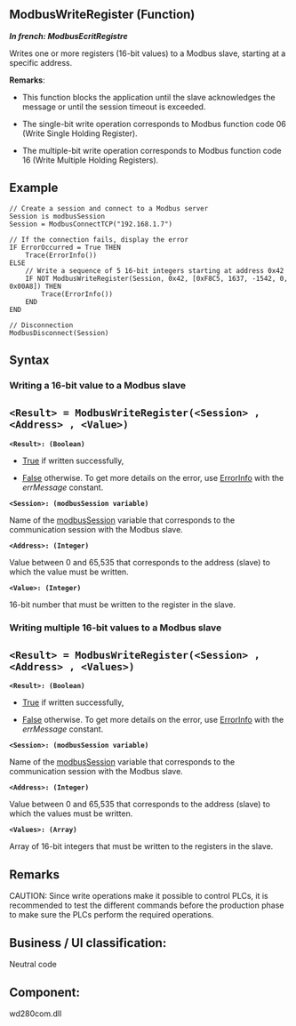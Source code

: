 
## ModbusWriteRegister (Function)

***In french: ModbusEcritRegistre***



<a name="XUse"></a>
<a name="Use"></a>
<a name="description"></a>
Writes one or more registers (16-bit values) to a Modbus slave, starting at a specific address.

**Remarks**: 

- This function blocks the application until the slave acknowledges the message or until the session timeout is exceeded. 

- The single-bit write operation corresponds to Modbus function code 06 (Write Single Holding Register). 

- The multiple-bit write operation corresponds to Modbus function code 16 (Write Multiple Holding Registers). 



<a name="Example1"></a>
<a name="sample_code"></a>

## Example


```wl
// Create a session and connect to a Modbus server
Session is modbusSession
Session = ModbusConnectTCP("192.168.1.7")

// If the connection fails, display the error
IF ErrorOccurred = True THEN
	Trace(ErrorInfo())
ELSE
	// Write a sequence of 5 16-bit integers starting at address 0x42
	IF NOT ModbusWriteRegister(Session, 0x42, [0xF8C5, 1637, -1542, 0, 0x00A8]) THEN
		Trace(ErrorInfo())	
	END
END

// Disconnection
ModbusDisconnect(Session)
```

<a name="XSYNTAX"></a>

## Syntax
<a name="SYNTAX1"></a>

### Writing a 16-bit value to a Modbus slave

`<Result> = ModbusWriteRegister(<Session> , <Address> , <Value>)`
---

**`<Result>: (Boolean)`**



- <u><u><u><u>True</u></u></u></u> if written successfully,

- <u><u><u><u>False</u></u></u></u> otherwise. To get more details on the error, use [ErrorInfo](../WDLang1/3013008.md) with the *errMessage* constant.




**`<Session>: (modbusSession variable)`**

Name of the [modbusSession](../WDLang3/1000025924.md) variable that corresponds to the communication session with the Modbus slave.

**`<Address>: (Integer)`**

Value between 0 and 65,535 that corresponds to the address (slave) to which the value must be written.

**`<Value>: (Integer)`**

16-bit number that must be written to the register in the slave. 


<a name="SYNTAX2"></a>

### Writing multiple 16-bit values to a Modbus slave

`<Result> = ModbusWriteRegister(<Session> , <Address> , <Values>)`
---

**`<Result>: (Boolean)`**



- <u><u><u><u>True</u></u></u></u> if written successfully,

- <u><u><u><u>False</u></u></u></u> otherwise. To get more details on the error, use [ErrorInfo](../WDLang1/3013008.md) with the *errMessage* constant.




**`<Session>: (modbusSession variable)`**

Name of the [modbusSession](../WDLang3/1000025924.md) variable that corresponds to the communication session with the Modbus slave.

**`<Address>: (Integer)`**

Value between 0 and 65,535 that corresponds to the address (slave) to which the values must be written.

**`<Values>: (Array)`**

Array of 16-bit integers that must be written to the registers in the slave.



<a name="NOTE0"></a>
<a name="NOTE0_1"></a>

## Remarks
CAUTION: Since write operations make it possible to control PLCs, it is recommended to test the different commands before the production phase to make sure the PLCs perform the required operations.





<a name="XComponent"></a>

## Business / UI classification:
Neutral code
## Component:
wd280com.dll

